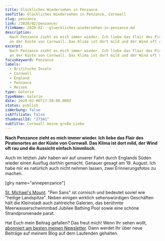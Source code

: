 ```yaml
---
title: Glückliches Wiedersehen in Penzance
seoTitle: Glückliches Wiedersehen in Penzance, Cornwall
slug: penzance
link: /2020/02/penzance/
fileName: 2020-02---glueckliches-wiedersehen-in-penzance.md
description:
  Nach Penzance zieht es mich immer wieder. Ich liebe das Flair des Piratenortes
  an der Küste von Cornwall. Das Klima ist dort mild und der Wind oft rau.
excerpt:
  Nach Penzance zieht es mich immer wieder. Ich liebe das Flair des Piratenortes
  an der Küste von Cornwall. Das Klima ist dort mild und der Wind oft rau.
focusKeyword: Penzance
labels:
  - Brititsche Inseln
  - Cornwall
  - England
  - Penzance
  - Reisen
type: Galerie
typeName: Galerie
date: 2020-02-06T17:50:00.000Z
status: publish
isWerbung: false
isAffiliate: false
thumbnailId: "27341"
subTitle: Cornwall meine große Liebe
---
```


<strong>Nach Penzance zieht es mich immer wieder. Ich liebe das Flair des
Piratenortes an der Küste von Cornwall. Das Klima ist dort mild, der Wind oft
rau und die Aussicht einfach himmlisch.</strong>

Auch im letzten Jahr haben wir auf unserer Fahrt durch Englands Süden wieder
einen Ausflug dorthin gemacht. Genauer gesagt am 19. August. Ich habe mir es
natürlich auch nicht nehmen lassen, zwei Erinnerungsfotos zu machen.

[glry name="annepenzance"]

[St. Michael's Mount](/2009/05/penzance-cornwall-15-05-2009/). "Pen Sans" ist
cornisch und bedeutet soviel wie "heilige Landspitze". Neben einigen wirklich
sehenswürdigen Geschäften hält die Kleinstadt auch zahlreiche Galerien, das
berühmte Meerwasserschwimmbad Jubilee Bathing Pool sowie eine schöne
Strandpromenade parat.

Hat Euch mein Beitrag gefallen? Das freut mich! Wenn Ihr sehen wollt,
[abonniert am besten meinen Newsletter](#newsletter). Dann werdet Ihr über neue
Beiträge auf meinem Blog auf dem Laufenden gehalten.
